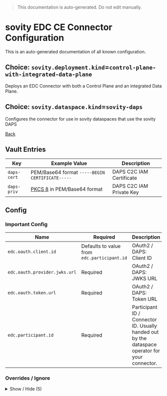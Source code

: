 > This documentation is auto-generated. Do not edit manually.

# sovity EDC CE Connector Configuration

This is an auto-generated documentation of all known configuration.

## Choice: `sovity.deployment.kind`=`control-plane-with-integrated-data-plane`

Deploys an EDC Connector with both a Control Plane and an integrated Data Plane.

## Choice: `sovity.dataspace.kind`=`sovity-daps`

Configures the connector for use in sovity dataspaces that use the sovity DAPS

[Back](../README.md)

## Vault Entries

| Key         | Example Value                                                       | Description              |
|-------------|---------------------------------------------------------------------|--------------------------|
| `daps-cert` | PEM/Base64 format `-----BEGIN CERTIFICATE-----`                     | DAPS C2C IAM Certificate |
| `daps-priv` | [PKCS 8](https://en.wikipedia.org/wiki/PKCS_8) in PEM/Base64 format | DAPS C2C IAM Private Key |


## Config

### Important Config

| Name                          | Required                                    | Description                                                                                     |
|-------------------------------|---------------------------------------------|-------------------------------------------------------------------------------------------------|
| `edc.oauth.client.id`         | Defaults to value from `edc.participant.id` | OAuth2 / DAPS: Client ID                                                                        |
| `edc.oauth.provider.jwks.url` | Required                                    | OAuth2 / DAPS: JWKS URL                                                                         |
| `edc.oauth.token.url`         | Required                                    | OAuth2 / DAPS: Token URL                                                                        |
| `edc.participant.id`          | Required                                    | Participant ID / Connector ID. Usually handed out by the dataspace operator for your connector. |


### Overrides / Ignore

<details><summary>Show / Hide (5)</summary>

| Name                          | Required                                     | Description                                                                       |
|-------------------------------|----------------------------------------------|-----------------------------------------------------------------------------------|
| `edc.agent.identity.key`      | Defaults to `azp`                            | OAuth2 / DAPS: Access token claim name that must coincide with the Participant ID |
| `edc.oauth.certificate.alias` | Defaults to `daps-cert`                      | OAuth2 / DAPS: Vault Entry: DAPS C2C IAM Certificate                              |
| `edc.oauth.endpoint.audience` | Defaults to `edc:dsp-api`                    | OAuth2 / DAPS: Endpoint Audience                                                  |
| `edc.oauth.private.key.alias` | Defaults to `daps-priv`                      | OAuth2 / DAPS: Vault Entry: DAPS C2C IAM Private Key                              |
| `edc.oauth.provider.audience` | Defaults to value from `edc.oauth.token.url` | OAuth2 / DAPS: Provider Audience                                                  |


</details>

